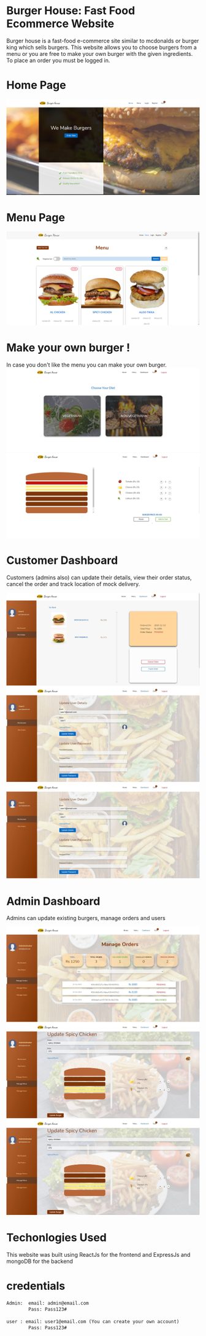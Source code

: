# Burger House: Fast Food Ecommerce Website

Burger house is a fast-food e-commerce site similar to mcdonalds or burger king which sells burgers. This website allows you to choose burgers from a menu or you are free to make your own burger with the given ingredients. To place an order you must be logged in.


# Home Page
![](preview-images/home.jpg)

# Menu Page
![](preview-images/menu.jpg)

# Make your own burger !
In case you don't like the menu you can make your own burger.
![](preview-images/make-1.jpg)
![](preview-images/make-2.jpg)

# Customer Dashboard
Customers (admins also) can update their details, view their order status, cancel the order and track location of mock delivery.

![](preview-images/customer-dashboard-1.jpg)
![](preview-images/customer-dashboard-2.jpg)
![](preview-images/customer-dashboard-2.jpg)


# Admin Dashboard
Admins can update existing burgers, manage orders and users

![](preview-images/admin-dashboard-1.jpg)
![](preview-images/admin-dashboard-2.jpg)
![](preview-images/admin-dashboard-2.jpg)


# Techonlogies Used
This website was built using ReactJs for the frontend and ExpressJs and mongoDB for the backend

# credentials 
    Admin:  email: admin@email.com
            Pass: Pass123#

    user : email: user1@email.com (You can create your own account)
            Pass: Pass123#


